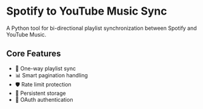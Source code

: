 # Spotify to YouTube Music Sync

A Python tool for bi-directional playlist synchronization between Spotify and YouTube Music.

## Core Features

- 🔄 One-way playlist sync
- 📊 Smart pagination handling
- 🛡️ Rate limit protection
- 💾 Persistent storage
- 🔑 OAuth authentication
